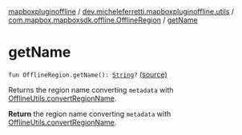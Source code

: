 [mapboxpluginoffline](../../index.md) / [dev.micheleferretti.mapboxpluginoffline.utils](../index.md) / [com.mapbox.mapboxsdk.offline.OfflineRegion](index.md) / [getName](./get-name.md)

# getName

`fun OfflineRegion.getName(): `[`String`](https://kotlinlang.org/api/latest/jvm/stdlib/kotlin/-string/index.html)`?` [(source)](https://github.com/xit0c/mapbox-plugin-offline/tree/master/mapboxpluginoffline/src/main/java/dev/micheleferretti/mapboxpluginoffline/utils/Extensions.kt#L32)

Returns the region name converting `metadata` with [OfflineUtils.convertRegionName](../-offline-utils/convert-region-name.md).

**Return**
the region name converting `metadata` with [OfflineUtils.convertRegionName](../-offline-utils/convert-region-name.md).

